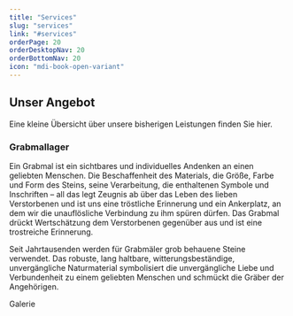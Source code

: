 ```yaml
---
title: "Services"
slug: "services"
link: "#services"
orderPage: 20
orderDesktopNav: 20
orderBottomNav: 20
icon: "mdi-book-open-variant"
---
```


<div class="container pt-md-8">

## Unser Angebot

Eine kleine Übersicht über unsere bisherigen Leistungen finden Sie hier.
</div>

<v-container pb-md-8>
<v-row>
<v-col cols="4"><nuxt-img src="grabmallager.webp" class="rounded" style="width: 100%"></nuxt-img></v-col>
<v-col :class="{'d-flex': true, 'flex-column': true, 'justify-space-between': true}"><div>

### Grabmallager

Ein Grabmal ist ein sichtbares und individuelles Andenken an einen geliebten Menschen.<span class="d-none d-md-inline">
Die Beschaffenheit des Materials, die Größe, Farbe und Form des Steins, seine Verarbeitung, die enthaltenen Symbole und Inschriften – all das legt Zeugnis ab über das Leben des lieben Verstorbenen und ist uns eine tröstliche Erinnerung und ein Ankerplatz, an dem wir die unauflösliche Verbindung zu ihm spüren dürfen. Das Grabmal drückt Wertschätzung dem Verstorbenen gegenüber aus und ist eine trostreiche Erinnerung.</span>

<span class="d-none d-md-inline">Seit Jahrtausenden werden für Grabmäler grob behauene Steine verwendet. Das robuste, lang haltbare, witterungsbeständige, unvergängliche Naturmaterial symbolisiert die unvergängliche Liebe und Verbundenheit zu einem geliebten Menschen und schmückt die Gräber der Angehörigen.</span>

</div><v-btn>Galerie</v-btn>
</v-col></v-row>
</v-container>
